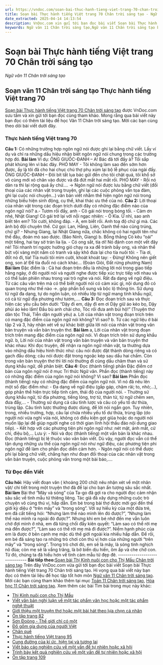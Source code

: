 ```yaml
---
url: https://vndoc.com/soan-bai-thuc-hanh-tieng-viet-trang-70-chan-troi-sang-tao-298167
title: Soạn bài Thực hành tiếng Việt trang 70 Chân trời sáng tạo - Ngữ văn 11 Chân trời sáng tạo - VnDoc.com
date_extracted: 2025-04-14 14:13:54
description: VnDoc.com xin gửi tới bạn đọc bài viết Soạn bài Thực hành tiếng Việt trang 70 Chân trời sáng tạo. Mời các bạn cùng tham khảo để có thêm tài liệu Soạn văn 11 Chân trời.
keywords: Ngữ văn 11 Chân trời sáng tạo,Ngữ văn 11 Chân trời sáng tạo bài Thực hành tiếng Việt trang 70,Soạn văn 11 Chân trời sáng tạo,văn 11 Chân trời sáng tạo,soạn văn 11 Chân trời,ngữ văn 11 Chân trời,Soạn bài Thực hành tiếng Việt trang 70 Chân trời sáng tạo,Soạn bài Thực hành tiếng Việt trang 70,Soạn văn Thực hành tiếng Việt trang 70,Thực hành tiếng Việt trang 70
---
```


# Soạn bài Thực hành tiếng Việt trang 70 Chân trời sáng tạo
 _Ngữ văn 11 Chân trời sáng tạo_
## Soạn văn 11 Chân trời sáng tạo Thực hành tiếng Việt trang 70
[Soạn bài Thực hành tiếng Việt trang 70 Chân trời sáng tạo](<https://vndoc.com/soan-bai-thuc-hanh-tieng-viet-trang-70-chan-troi-sang-tao-298167>) được VnDoc.com sưu tầm và xin gửi tới bạn đọc cùng tham khảo. Mong rằng qua bài viết này bạn đọc có thêm tài liệu để học Văn 11 Chân trời sáng tạo. Mời các bạn cùng theo dõi bài viết dưới đây.
### Thực hành tiếng Việt trang 70
**Câu 1:** Có những trường hợp ngôn ngữ nói được ghi lại bằng chữ viết. Lấy ví dụ và chỉ ra những dấu hiệu nhận biết ngôn ngữ nói chung trong các trường hợp đó.
**Bài làm**
Ví dụ: ÔNG GIUỐC-ĐANH – A\! Bác đã tới đấy à? Tối sắp phát khùng lên vì bác đây.
PHÓ MAY - Tôi không làm sao đến sớm hơn được, ấy là tôi đã cho hai chục chú thợ phụ xúm lại bộ lễ phục của ngài đấy.  
ÔNG GIUỐC-ĐANH – Đôi bít tất lụa bác gửi đến cho tôi chật quá, tôi khổ sở vô cùng mới xỏ chân vào được và đã đứt mất hai mắt rồi.
PHÓ MAY - Rồi nó dãn ra thì lại rộng quá ấy chứ....
-> Ngôn ngữ nói được lưu bằng chữ viết \(đối thoại của các nhân vật trong truyện, ghi lại các cuộc phỏng vấn tọa đàm, ghi lại cuộc nói chuyện...\) văn bản viết nhằm thể hiện ngôn ngữ nói trong những biểu hiện sinh động, cụ thể, khai thác ưu thế của nó.
**Câu 2:** Lời thoại của nhân vật trong các đoạn trích dưới đây có những đặc điểm nào của ngôn ngữ nói?
a.- Tươm rồi đấy, anh - Cô gái nói trong bóng tối.
\- Cảm ơn nhé, Nhật Giang\!
Cô gái trở lại với nỗi ngạc nhiên:
\- Ô Kìa. Ừ nhỉ, sao anh biết tên em?
Tôi cười, không đáp.
\- À, em biết rồi. Anh toạ độ chứ gì mà. Các ảnh bộ đội chuyên thế. Cứ gọi: Lan, Hằng, Liên, Oanh thể nào cũng trúng, chứ gì?
\- Nhưng Giang, lại Nhật Giang nữa, chắc không có hai người tên như thế đâu, đoán mò sao được.
\(Bảo Ninh, Giang\)
b. Bỗng thằng Cò kêu “oái” một tiếng, hai tay sờ trán lia lịa.
\- Có ong sắt, tía ơi\! Nó đánh con một vết đây nè\!
Tôi nhanh trí ngược hướng gió chạy ra xa để tránh bầy ong, và nhân thể bứt vội vàng một nắm cỏ tranh và sậy khô đưa lại cho tía nuôi tôi:
\- Tía ơi, đốt nó đi, tía\!
Tía nuôi tôi mìm cười, khoát khoát tay:
\- Đừng\! Không nên giết ong, son à\! Để tía đuổi nó cách khác...
\(Đoàn Giỏi, Đất rừng phương Nam\)
**Bài làm**
Đặc điểm là :
Cả hai đoạn trên đều là những lời nói trong giao tiếp hằng ngày, ở đó người nói và người nghe được tiếp xúc trực tiếp với nhau và có thể luân phiên nhau trong vai trò nghe và nói.
Rất đa dạng về ngữ điệu. Từ các câu văn trên mà có thể biết người nói có cảm xúc gì, nội dung đó có quan trọng như thế nào ->. góp phần bổ sung và bộc lộ thông tin.
Sử dụng từ ngữ đa dạng, tự do ngôn luận, có nhiều lớp từ ngữ mang tính khẩu ngữ, có cả từ ngữ địa phương như tươm,....
**Câu 3:** Đọc đoạn trích sau và thực hiện các yêu cầu bên dưới:
“Dậy đi em, dậy đi em ơi
Dậy giữ áo kẻo bọ,
Dậy phủi áo kẻo lấm\!
Đầu bù anh chải cho,
Tóc rối đưa anh búi hộ\!”
\(Truyện thơ dân tộc Thái, Tiễn dặn người yêu\)
a. Lời của nhân vật trong đoạn trích trên có mang đặc điểm của ngôn ngữ nói không? Vì sao?
b. Từ các ngữ liệu ở bài tập 2 và 3, hãy nhận xét về sự khác biệt giữa lời nói của nhân vật trong văn bản truyện và vấn bản truyện thơ.
**Bài làm**
a, Lời của nhân vật trong đoạn trích trên mang đặc điểm của ngôn ngữ nói. Vì đoạn trích trên sử dụng khẩu ngữ.
b, Lời nói của nhân vật trong văn bản truyện và văn bản truyện thơ khác nhau: Khi đọc truyện, để nhận ra ngôn ngữ nhân vật, ta thường dựa vào những dấu hiệu hình thức như: câu nói được đặt thành dòng riêng và có gạch đầu dòng; câu nói được đặt trong ngoặc kép sau dấu hai chấm. Còn trong văn bản truyện thơ thì lời nói thường đi cùng dấu châm than và sử dụng khẩu ngữ, dễ phân biệt.
**Câu 4:** Đọc \(thành tiếng\) phần Đặc điểm cơ bản của ngôn ngữ nói ở mục Tri thức Ngữ văn. Phần đọc \(thành tiếng\) này có những đặc điểm của ngôn ngữ nói không? Vì sao?
**Bài làm**
Phần đọc \(thành tiếng\) này có những đặc điểm của ngôn ngữ nói. Vì nó đã nêu lên một số đặc điểm như:
\- Đa dạng về ngữ điệu \(gấp gáp, chậm rãi; to, nhỏ;...\), góp phần thể hiện trực tiếp tình cảm, thái độ của người nói.
\- Thường sử dụng khẩu ngữ, từ địa phương, tiếng lóng, trợ từ, thán từ, từ ngữ chêm xen, đưa đẩy,...
\- Thường sử dụng cả câu tỉnh lược và câu có yếu tố dư thừa, trùng lặp. Câu tỉnh lược thường được dùng, để lời nói ngắn gọn. Tuy nhiên, trong, nhiều trường, hợp, câu lại chứa nhiều yếu tố dư thừa, trùng lặp \(do người nói vừa nghỉ vừa nói, không có điều kiện gọt giũa hoặc do người nói muốn lặp lại để giúp người nghe có thời gian lĩnh hội thấu đáo nội dung giao tiếp\).
\- Kết hợp với các phương tiện phi ngôn ngữ như: nét mặt, ánh mất, cử chỉ, điệu bộ,...
Lưu ý:
\- Nói và đọc \(thành tiếng\) một vấn bản là khác nhau. Đọc \(thành tiếng\) bị lệ thuộc vào văn bản viết. Dù vậy, người đọc vẫn có thể tận dụng những ưu thế của ngôn ngữ nói như ngữ điệu, các phương tiện phi ngôn ngữ để làm cho phần đọc diễn cảm hơn.
\- Ngôn ngữ nói có thể được phi lại bằng chữ viết, chẳng hạn như đoạn đối thoại của các nhân vật trong văn bản truyện, cuộc phỏng vấn trong một bài báo,....
### Từ Đọc đến Viết
**Câu hỏi:** Hãy viết đoạn văn \( khoảng 200 chữ\) nêu nhận xét về một nhân vật/ chi tiết trong một truyện thơ đã để lại cho bạn ấn tượng sâu sắc nhất.
**Bài làm**
Bài thơ “Mây và sóng” của Ta-go đã gợi ra cho người đọc cảm nhận sâu sắc về tình mẫu tử thiêng liêng. Tác giả đã xây dựng những cuộc trò chuyện vô cùng thú vị, hấp dẫn. Em bé trong bài thơ được mời gọi đến thế giới kỳ diệu ở “trên mây” và “trong sóng”. Với sự hiếu kỳ của một đứa trẻ, em đã cất tiếng hỏi: “Nhưng làm thế nào mình lên đó được?”, “Nhưng làm thế nào mình ra ngoài đó được?”. Nhưng khi em bé nhớ đến mẹ vẫn luôn chờ đợi mình ở nhà, em đã từng chối đầy kiên quyết: “Làm sao có thể rời mẹ mà đến được?”, “Làm sao có thể rời mẹ mà đi được?”. Niềm hạnh phúc của em là được ở bên cạnh mẹ mặc dù thế giới ngoài kia nhiều hấp dẫn. Để rồi, em bé đã sáng tạo ra những trò chơi còn thú vị hơn của những người “trên mây” và “trong sóng”. Trong trò chơi đó, em sẽ là mây, là sóng tinh nghịch nô đùa; còn mẹ sẽ là vầng trăng, là bờ biển dịu hiền, ôm ấp và che chở con. Từ đó, chúng ta đã hiểu hơn về tình cảm mẫu tử đẹp đẽ.
\-------------------------------
**Bài tiếp theo:**[Soạn bài Thị Kính nuôi con cho Thị Mầu Chân trời sáng tạo](<https://vndoc.com/soan-bai-thi-kinh-nuoi-con-cho-thi-mau-chan-troi-sang-tao-298171>)
Trên đây VnDoc.com vừa gửi tới bạn đọc bài viết Soạn bài Thực hành tiếng Việt trang 70 Chân trời sáng tạo. Hi vọng qua bài viết này bạn đọc có thêm tài liệu để học tập tốt hơn môn [Ngữ văn 11 Chân trời sáng tạo](<https://vndoc.com/ngu-van-11-chan-troi-sang-tao>). Mời các bạn cùng tham khảo thêm tại mục [Toán 11 Chân trời sáng tạo](<https://vndoc.com/toan-11-chan-troi-sang-tao>), [Hóa học 11 Chân trời sáng tạo](<https://vndoc.com/hoa-hoc-11-chan-troi-sang-tao>).
Xem thêm các bài Tìm bài trong mục này khác:
  * [Thị Kính nuôi con cho Thị Mầu](</soan-bai-thi-kinh-nuoi-con-cho-thi-mau-chan-troi-sang-tao-298171>)
  * [Viết văn bản nghị luận về một tác phẩm văn học hoặc một tác phẩm nghệ thuật](</soan-bai-viet-van-ban-nghi-luan-ve-mot-tac-pham-van-hoc-hoac-mot-tac-pham-nghe-thuat-chan-troi-sang-tao-298176>)
  * [Giới thiệu một truyện thơ hoặc một bài hát theo lựa chọn cá nhân](</soan-bai-gioi-thieu-mot-truyen-tho-hoac-mot-bai-hat-theo-lua-chon-ca-nhan-chan-troi-sang-tao-298181>)
  * [Ôn tập trang 82](</soan-bai-on-tap-trang-82-chan-troi-sang-tao-298185>)
  * [Sơn Đoòng - Thế giới chỉ có một](</soan-bai-son-doong-the-gioi-chi-co-mot-chan-troi-sang-tao-298187>)
  * [Đồ gốm gia dụng của người Việt](</soan-bai-do-gom-gia-dung-cua-nguoi-viet-chan-troi-sang-tao-298188>)
  * [Chân quê](</soan-bai-chan-que-chan-troi-sang-tao-298189>)
  * [Thực hành tiếng Việt trang 95](</soan-bai-thuc-hanh-tieng-viet-trang-95-chan-troi-sang-tao-298193>)
  * [Cung đường của kí ức, hiện tại và tương lai](</soan-bai-cung-duong-cua-ki-uc-hien-tai-va-tuong-lai-chan-troi-sang-tao-298195>)
  * [Viết báo cáo nghiên cứu về một vấn đề tự nhiên hoặc xã hội](</soan-bai-viet-bao-cao-nghien-cuu-ve-mot-van-de-tu-nhien-hoac-xa-hoi-chan-troi-sang-tao-298198>)
  * [Trình bày kết quả nghiên cứu về một vấn đề tự nhiên hoặc xã hội](</soan-bai-trinh-bay-ket-qua-nghien-cuu-ve-mot-van-de-tu-nhien-hoac-xa-hoi-chan-troi-sang-tao-298200>)
  * [Ôn tập trang 109](</soan-bai-on-tap-trang-109-chan-troi-sang-tao-298203>)

